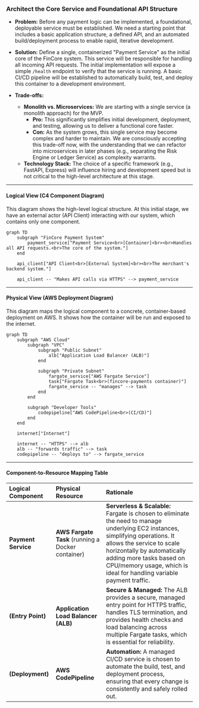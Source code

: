 ### **Architect the Core Service and Foundational API Structure**

*   **Problem:** Before any payment logic can be implemented, a foundational, deployable service must be established. We need a starting point that includes a basic application structure, a defined API, and an automated build/deployment process to enable rapid, iterative development.

*   **Solution:** Define a single, containerized "Payment Service" as the initial core of the FinCore system. This service will be responsible for handling all incoming API requests. The initial implementation will expose a simple `/health` endpoint to verify that the service is running. A basic CI/CD pipeline will be established to automatically build, test, and deploy this container to a development environment.

*   **Trade-offs:**
    *   **Monolith vs. Microservices:** We are starting with a single service (a monolith approach) for the MVP.
        *   **Pro:** This significantly simplifies initial development, deployment, and testing, allowing us to deliver a functional core faster.
        *   **Con:** As the system grows, this single service may become complex and harder to maintain. We are consciously accepting this trade-off now, with the understanding that we can refactor into microservices in later phases (e.g., separating the Risk Engine or Ledger Service) as complexity warrants.
    *   **Technology Stack:** The choice of a specific framework (e.g., FastAPI, Express) will influence hiring and development speed but is not critical to the high-level architecture at this stage.

---

#### **Logical View (C4 Component Diagram)**

This diagram shows the high-level logical structure. At this initial stage, we have an external actor (API Client) interacting with our system, which contains only one component.

```mermaid
graph TD
    subgraph "FinCore Payment System"
        payment_service["Payment Service<br>[Container]<br><br>Handles all API requests.<br>The core of the system."]
    end

    api_client["API Client<br>[External System]<br><br>The merchant's backend system."]

    api_client -- "Makes API calls via HTTPS" --> payment_service
```

---

#### **Physical View (AWS Deployment Diagram)**

This diagram maps the logical component to a concrete, container-based deployment on AWS. It shows how the container will be run and exposed to the internet.

```mermaid
graph TD
    subgraph "AWS Cloud"
        subgraph "VPC"
            subgraph "Public Subnet"
                alb["Application Load Balancer (ALB)"]
            end

            subgraph "Private Subnet"
                fargate_service["AWS Fargate Service"]
                task["Fargate Task<br>(fincore-payments container)"]
                fargate_service -- "manages" --> task
            end
        end

        subgraph "Developer Tools"
            codepipeline["AWS CodePipeline<br>(CI/CD)"]
        end
    end

    internet["Internet"]

    internet -- "HTTPS" --> alb
    alb -- "forwards traffic" --> task
    codepipeline -- "deploys to" --> fargate_service
```

---

#### **Component-to-Resource Mapping Table**

| Logical Component | Physical Resource | Rationale |
| :--- | :--- | :--- |
| **Payment Service** | **AWS Fargate Task** (running a Docker container) | **Serverless & Scalable:** Fargate is chosen to eliminate the need to manage underlying EC2 instances, simplifying operations. It allows the service to scale horizontally by automatically adding more tasks based on CPU/memory usage, which is ideal for handling variable payment traffic. |
| **(Entry Point)** | **Application Load Balancer (ALB)** | **Secure & Managed:** The ALB provides a secure, managed entry point for HTTPS traffic, handles TLS termination, and provides health checks and load balancing across multiple Fargate tasks, which is essential for reliability. |
| **(Deployment)** | **AWS CodePipeline** | **Automation:** A managed CI/CD service is chosen to automate the build, test, and deployment process, ensuring that every change is consistently and safely rolled out. |
